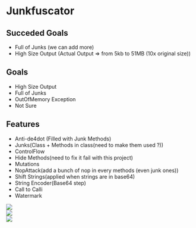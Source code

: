 # Junkfuscator

## Succeded Goals
- Full of Junks (we can add more)
- High Size Output (Actual Output => from 5kb to 51MB (10x original size))

## Goals

- High Size Output
- Full of Junks
- OutOfMemory Exception
- Not Sure

## Features

- Anti-de4dot (Filled with Junk Methods)
- Junks(Class + Methods in class(need to make them used ?))
- ControlFlow
- Hide Methods(need to fix it fail with this project)
- Mutations
- NopAttack(add a bunch of nop in every methods (even junk ones))
- Shift Strings(applied when strings are in base64)
- String Encoder(Base64 step)
- Call to Calli
- Watermark

![](https://i.imgur.com/QswyiGy.png)<br>![](https://i.imgur.com/sKS14qv.png)<br>![](https://i.imgur.com/QbZW4wH.gif)
